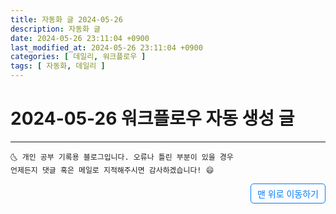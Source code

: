 ```yaml
---
title: 자동화 글 2024-05-26
description: 자동화 글
date: 2024-05-26 23:11:04 +0900
last_modified_at: 2024-05-26 23:11:04 +0900
categories: [ 데일리, 워크플로우 ]
tags: [ 자동화, 데일리 ]
---
```


# 2024-05-26 워크플로우 자동 생성 글

***
    🌜 개인 공부 기록용 블로그입니다. 오류나 틀린 부분이 있을 경우 
    언제든지 댓글 혹은 메일로 지적해주시면 감사하겠습니다! 😄

<a href="#" style="display: inline-block; padding: 5px 10px; color: #007bff; text-decoration: none; border: 0.5px solid #007bff; border-radius: 5px; float: right;">맨 위로 이동하기</a>